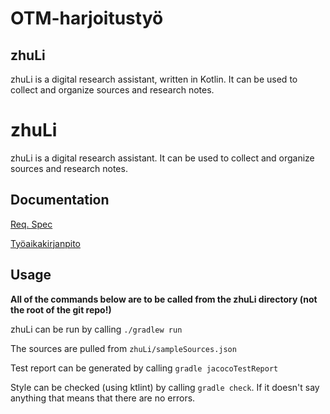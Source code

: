 # OTM-harjoitustyö

## zhuLi

zhuLi is a digital research assistant, written in Kotlin.
It can be used to collect and organize sources and research notes.

# zhuLi
zhuLi is a digital research assistant.
It can be used to collect and organize sources and research notes.

## Documentation

[Req. Spec](https://github.com/OAarne/otm-harjoitustyo/blob/master/zhuLi/documentation/requirements.md)

[Työaikakirjanpito](https://github.com/OAarne/otm-harjoitustyo/blob/master/zhuLi/documentation/tuntikirjanpito.md)

## Usage

__All of the commands below are to be called from the zhuLi directory (not the root of the git repo!)__

zhuLi can be run by calling `./gradlew run`

The sources are pulled from `zhuLi/sampleSources.json`

Test report can be generated by calling `gradle jacocoTestReport`

Style can be checked (using ktlint) by calling `gradle check`.
If it doesn't say anything that means that there are no errors.